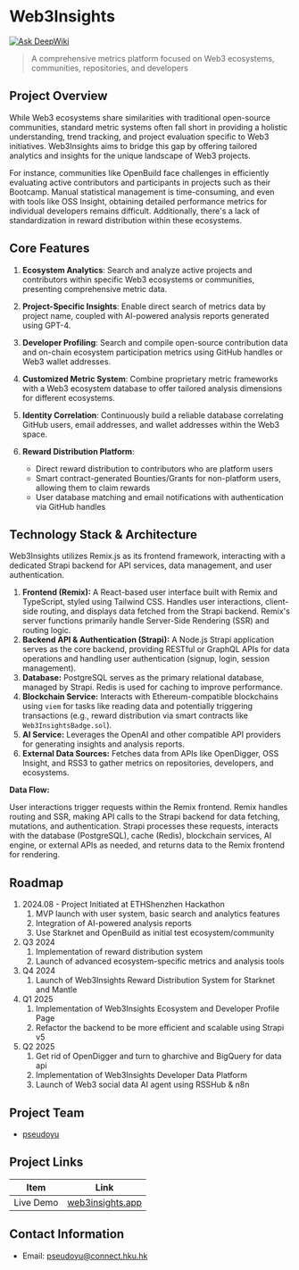 # Web3Insights

[![Ask DeepWiki](https://deepwiki.com/badge.svg)](https://deepwiki.com/Web3Insights/Web3Insights)

> A comprehensive metrics platform focused on Web3 ecosystems, communities, repositories, and developers

## Project Overview

While Web3 ecosystems share similarities with traditional open-source communities, standard metric systems often fall short in providing a holistic understanding, trend tracking, and project evaluation specific to Web3 initiatives. Web3Insights aims to bridge this gap by offering tailored analytics and insights for the unique landscape of Web3 projects.

For instance, communities like OpenBuild face challenges in efficiently evaluating active contributors and participants in projects such as their Bootcamp. Manual statistical management is time-consuming, and even with tools like OSS Insight, obtaining detailed performance metrics for individual developers remains difficult. Additionally, there's a lack of standardization in reward distribution within these ecosystems.

## Core Features

1. **Ecosystem Analytics**: Search and analyze active projects and contributors within specific Web3 ecosystems or communities, presenting comprehensive metric data.

2. **Project-Specific Insights**: Enable direct search of metrics data by project name, coupled with AI-powered analysis reports generated using GPT-4.

3. **Developer Profiling**: Search and compile open-source contribution data and on-chain ecosystem participation metrics using GitHub handles or Web3 wallet addresses.

4. **Customized Metric System**: Combine proprietary metric frameworks with a Web3 ecosystem database to offer tailored analysis dimensions for different ecosystems.

5. **Identity Correlation**: Continuously build a reliable database correlating GitHub users, email addresses, and wallet addresses within the Web3 space.

6. **Reward Distribution Platform**:
   - Direct reward distribution to contributors who are platform users
   - Smart contract-generated Bounties/Grants for non-platform users, allowing them to claim rewards
   - User database matching and email notifications with authentication via GitHub handles

## Technology Stack & Architecture

Web3Insights utilizes Remix.js as its frontend framework, interacting with a dedicated Strapi backend for API services, data management, and user authentication.

1. **Frontend (Remix):** A React-based user interface built with Remix and TypeScript, styled using Tailwind CSS. Handles user interactions, client-side routing, and displays data fetched from the Strapi backend. Remix's server functions primarily handle Server-Side Rendering (SSR) and routing logic.
2. **Backend API & Authentication (Strapi):** A Node.js Strapi application serves as the core backend, providing RESTful or GraphQL APIs for data operations and handling user authentication (signup, login, session management).
3. **Database:** PostgreSQL serves as the primary relational database, managed by Strapi. Redis is used for caching to improve performance.
4. **Blockchain Service:** Interacts with Ethereum-compatible blockchains using `viem` for tasks like reading data and potentially triggering transactions (e.g., reward distribution via smart contracts like `Web3InsightsBadge.sol`).
5. **AI Service:** Leverages the OpenAI and other compatible API providers for generating insights and analysis reports.
6. **External Data Sources:** Fetches data from APIs like OpenDigger, OSS Insight, and RSS3 to gather metrics on repositories, developers, and ecosystems.

**Data Flow:**

User interactions trigger requests within the Remix frontend. Remix handles routing and SSR, making API calls to the Strapi backend for data fetching, mutations, and authentication. Strapi processes these requests, interacts with the database (PostgreSQL), cache (Redis), blockchain services, AI engine, or external APIs as needed, and returns data to the Remix frontend for rendering.

## Roadmap

1. 2024.08 - Project Initiated at ETHShenzhen Hackathon
   1. MVP launch with user system, basic search and analytics features
   2. Integration of AI-powered analysis reports
   3. Use Starknet and OpenBuild as initial test ecosystem/community
2. Q3 2024
   1. Implementation of reward distribution system
   2. Launch of advanced ecosystem-specific metrics and analysis tools
3. Q4 2024
   1. Launch of Web3Insights Reward Distribution System for Starknet and Mantle
4. Q1 2025
   1. Implementation of Web3Insights Ecosystem and Developer Profile Page
   2. Refactor the backend to be more efficient and scalable using Strapi v5
5. Q2 2025
   1. Get rid of OpenDigger and turn to gharchive and BigQuery for data api
   2. Implementation of Web3Insights Developer Data Platform
   3. Launch of Web3 social data AI agent using RSSHub & n8n

## Project Team

- [pseudoyu](https://github.com/pseudoyu)

## Project Links

| Item      | Link                                         |
| --------- | -------------------------------------------- |
| Live Demo | [web3insights.app](https://web3insights.app) |

## Contact Information

- Email: [pseudoyu@connect.hku.hk](mailto:pseudoyu@connect.hku.hk)
